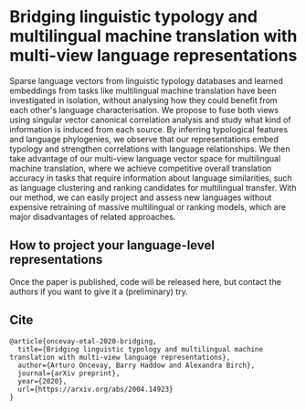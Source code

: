 # Bridging linguistic typology and multilingual machine translation with multi-view language representations

Sparse language vectors from linguistic typology databases and learned embeddings from tasks like multilingual machine translation have been investigated in isolation, without analysing how they could benefit from each other's language characterisation. We propose to fuse both views using singular vector canonical correlation analysis and study what kind of information is induced from each source. By inferring typological features and language phylogenies, we observe that our representations embed typology and strengthen correlations with language relationships. We then take advantage of our multi-view language vector space for multilingual machine translation, where we achieve competitive overall translation accuracy in tasks that require information about language similarities, such as language clustering and ranking candidates for multilingual transfer. With our method, we can easily project and assess new languages without expensive retraining of massive multilingual or ranking models, which are major disadvantages of related approaches.

## How to project your language-level representations

Once the paper is published, code will be released here, but contact the authors if you want to give it a (preliminary) try.

## Cite
```
@article{oncevay-etal-2020-bridging,
  title={Bridging linguistic typology and multilingual machine translation with multi-view language representations},
  author={Arturo Oncevay, Barry Haddow and Alexandra Birch},
  journal={arXiv preprint},
  year={2020},
  url={https://arxiv.org/abs/2004.14923}
}
```
